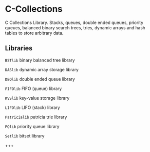 # C-Collections

C Collections Library.  Stacks, queues, double ended queues, priority queues, balanced binary search trees, tries,
dynamic arrays and hash tables to store arbitrary data.

## Libraries ##

`BSTlib`       binary balanced tree library

`DASlib`       dynamic array storage library

`DEQlib`       double ended queue library

`FIFOlib`      FIFO (queue) library

`KVSlib`       key-value storage library

`LIFOlib`      LIFO (stack) library

`Patricialib`  patricia trie library

`PQlib`        priority queue library

`Setlib`       bitset library

+++

